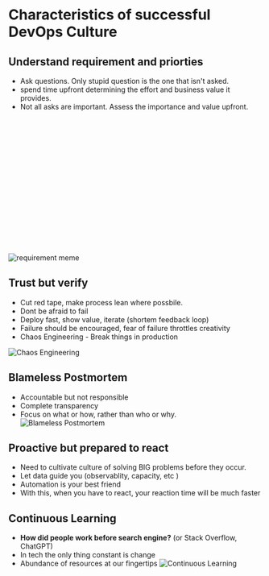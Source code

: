 # Characteristics of successful DevOps Culture

## Understand requirement and priorties
- Ask questions. Only stupid question is the one that isn't asked.
- spend time upfront determining the effort and business value it provides.
- Not all asks are important. Assess the importance and value upfront.

<br>
<br>
<br>
<br>
<br>
<br>
<br><br><br><br><br><br><br><br><br>





![requirement meme](https://i.imgflip.com/4c4zkp.jpg)
## Trust but verify
- Cut red tape, make process lean where possbile.
- Dont be afraid to fail
- Deploy fast, show value, iterate (shortem feedback loop)
- Failure should be encouraged, fear of failure throttles creativity
- Chaos Engineering - Break things in production

![Chaos Engineering](https://th.bing.com/th/id/OIP.slk2SFeBXcfIkZqA1pz6TQHaGS?pid=ImgDet&rs=1)
## Blameless Postmortem
- Accountable but not responsible
- Complete transparency
- Focus on what or how, rather than who or why.
![Blameless Postmortem](https://global-uploads.webflow.com/5fa4aac1f837ef5fa264e521/6364474ee86c5353a1005543_blameless%20postmortem%20From%20Blame%20to%20ownership.png)
## Proactive but prepared to react
- Need to cultivate culture of solving BIG problems before they occur.
- Let data guide you (observablity, capacity, etc )
- Automation is your best friend
- With this, when you have to react, your reaction time will be much faster
## Continuous Learning
- **How did people work before search engine?** (or Stack Overflow, ChatGPT)
- In tech the only thing constant is change
- Abundance of resources at our fingertips
![Continuous Learning](https://nexlan.com/wp-content/uploads/2021/02/chalkboard-says-continuous-learning.jpg)
